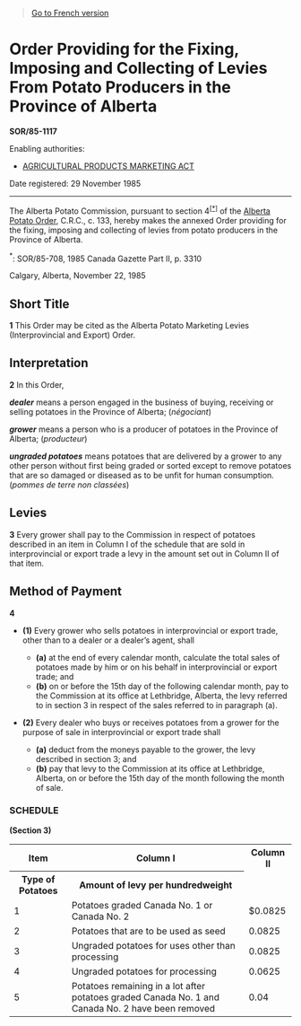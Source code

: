 > [Go to French version](/fr/Règlements/Décrets,%20ordonnances%20et%20règlements%20statutaires/85/1117.md)

# Order Providing for the Fixing, Imposing and Collecting of Levies From Potato Producers in the Province of Alberta

**SOR/85-1117**

Enabling authorities: 
- [AGRICULTURAL PRODUCTS MARKETING ACT](/en/Acts/Revised%20Statutes%20of%20Canada/A/A-6.md)

Date registered: 29 November 1985

----------

The Alberta Potato Commission, pursuant to section 4<sup><a href='#fn_SOR-85-1117_e_hq_6391'>[*]</a></sup> of the [Alberta Potato Order](/en/Regulations/Consolidated%20Regulations%20of%20Canada/101-200/C.R.C.,%20c.%20133.md), C.R.C., c. 133, hereby makes the annexed Order providing for the fixing, imposing and collecting of levies from potato producers in the Province of Alberta.

<a name='fn_SOR-85-1117_e_hq_6391'><sup>*</sup></a>: SOR/85-708, 1985 Canada Gazette Part II, p. 3310<br />

Calgary, Alberta, November 22, 1985




## Short Title


**1** This Order may be cited as the Alberta Potato Marketing Levies (Interprovincial and Export) Order.




## Interpretation


**2** In this Order,

***dealer*** means a person engaged in the business of buying, receiving or selling potatoes in the Province of Alberta; (*négociant*)

***grower*** means a person who is a producer of potatoes in the Province of Alberta; (*producteur*)

***ungraded potatoes*** means potatoes that are delivered by a grower to any other person without first being graded or sorted except to remove potatoes that are so damaged or diseased as to be unfit for human consumption. (*pommes de terre non classées*)




## Levies


**3** Every grower shall pay to the Commission in respect of potatoes described in an item in Column I of the schedule that are sold in interprovincial or export trade a levy in the amount set out in Column II of that item.




## Method of Payment


**4** 

- **(1)** Every grower who sells potatoes in interprovincial or export trade, other than to a dealer or a dealer’s agent, shall
	- **(a)** at the end of every calendar month, calculate the total sales of potatoes made by him or on his behalf in interprovincial or export trade; and
	- **(b)** on or before the 15th day of the following calendar month, pay to the Commission at its office at Lethbridge, Alberta, the levy referred to in section 3 in respect of the sales referred to in paragraph (a).

- **(2)** Every dealer who buys or receives potatoes from a grower for the purpose of sale in interprovincial or export trade shall
	- **(a)** deduct from the moneys payable to the grower, the levy described in section 3; and
	- **(b)** pay that levy to the Commission at its office at Lethbridge, Alberta, on or before the 15th day of the month following the month of sale.




### **SCHEDULE** 
**(Section 3)**
<table>
<tr>
<th>Item</th>
<th>Column I</th>
<th>Column II</th>
</tr>
<tr>
<th>Type of Potatoes</th>
<th>Amount of levy per hundredweight</th>
</tr>
<tr>
<td>1</td>
<td>Potatoes graded Canada No. 1 or Canada No. 2</td>
<td>$0.0825</td>
</tr>
<tr>
<td>2</td>
<td>Potatoes that are to be used as seed</td>
<td>0.0825</td>
</tr>
<tr>
<td>3</td>
<td>Ungraded potatoes for uses other than processing</td>
<td>0.0825</td>
</tr>
<tr>
<td>4</td>
<td>Ungraded potatoes for processing</td>
<td>0.0625</td>
</tr>
<tr>
<td>5</td>
<td>Potatoes remaining in a lot after potatoes graded Canada No. 1 and Canada No. 2 have been removed</td>
<td>0.04</td>
</tr>
</table>


